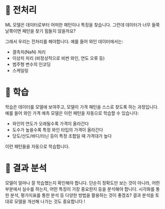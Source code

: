 # 📎 전처리

ML 모델은 데이터로부터 어떠한 패턴이나 특징을 찾습니다. 
그런데 데이터가 너무 들쭉날쭉이면 패턴을 찾기 힘들지 않을까요?

그래서 우리는 전처리를 해야합니다. 
예를 들어 와인 데이터에서는:

- 결측치(NaN) 처리
- 이상치 처리 (비정상적으로 비싼 와인, 연도 오류 등)
- 범주형 변수의 인코딩
- 스케일링

# 📎 학습

학습은 데이터를 모델에 보여주고, 모델이 가격 패턴을 스스로 찾도록 하는 과정입니다.
예를 들어 와인 가격 예측 모델은 이런 패턴을 자동으로 학습할 수 있습니다:

- 와인의 연도가 오래될수록 가격이 올라간다
- 도수가 높을수록 특정 와인 타입의 가격이 올라간다
- 당도/산도/바디/타닌 등이 특정 조합일 때 가격대가 높다
  
이런 패턴들을 자동으로 학습합니다.


# 📎 결과 분석

모델이 얼마나 잘 학습했는지 확인해야 합니다. 
단순히 정확도만 보는 것이 아니라, 어떤 부분에서 실수를 하는지, 
어떤 특징이 가장 중요한지 등을 분석해야 합니다.
시각화를 통한 분석, 평가지표를 통한 분석 등 다양한 방법을 활용하는 것이 좋겠죠?
결과 분석을 토대로 모델을 개선해 나가는 것도 중요합니다 ! 
